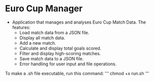 # Euro Cup Manager
- Application that manages and analyses Euro Cup Match Data. The features:
    - Load match data from a JSON file.
    - Display all match data.
    - Add a new match.
    - Calculate and display total goals scored.
    - Filter and display high-scoring matches.
    - Save match data to a JSON file.
    - Error handling for user input and file operations.

To make a .sh file executable, run this command:
'''
chmod +x run.sh
'''